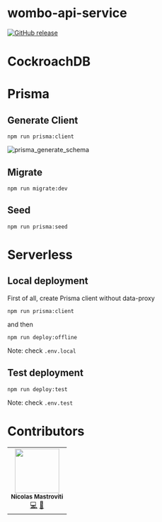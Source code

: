 # wombo-api-service

<a href="https://github.com/wombolabs/wombo-service/releases/latest" target="_blank"><img alt="GitHub release" src="https://img.shields.io/github/v/release/wombolabs/wombo-service"></a>

# CockroachDB

# Prisma

## Generate Client

```
npm run prisma:client
```

![prisma_generate_schema](https://res.cloudinary.com/prismaio/image/upload/v1628761155/docs/FensWfo.png)

## Migrate

```
npm run migrate:dev
```

## Seed

```
npm run prisma:seed
```

# Serverless

## Local deployment

First of all, create Prisma client without data-proxy

```
npm run prisma:client
```

and then

```
npm run deploy:offline
```

Note: check `.env.local`

## Test deployment

```
npm run deploy:test
```

Note: check `.env.test`

# Contributors

<table>
   <tr>
      <td align="center"><img src="https://avatars.githubusercontent.com/u/17725525?v=4?s=100" width="100px;" alt=""/><br /><sub><b>Nicolas Mastroviti</b></sub><br />
         <a href="https://github.com/wombolabs/wombo-service/commits?author=nmastroviti" title="Code">💻</a> <a href="https://www.notion.so/Board-Current-Sprint-cd65d107c1a643dca095be683a5062fd" title="Project Management">📆</a>
      </td>
   </tr>
</table>
